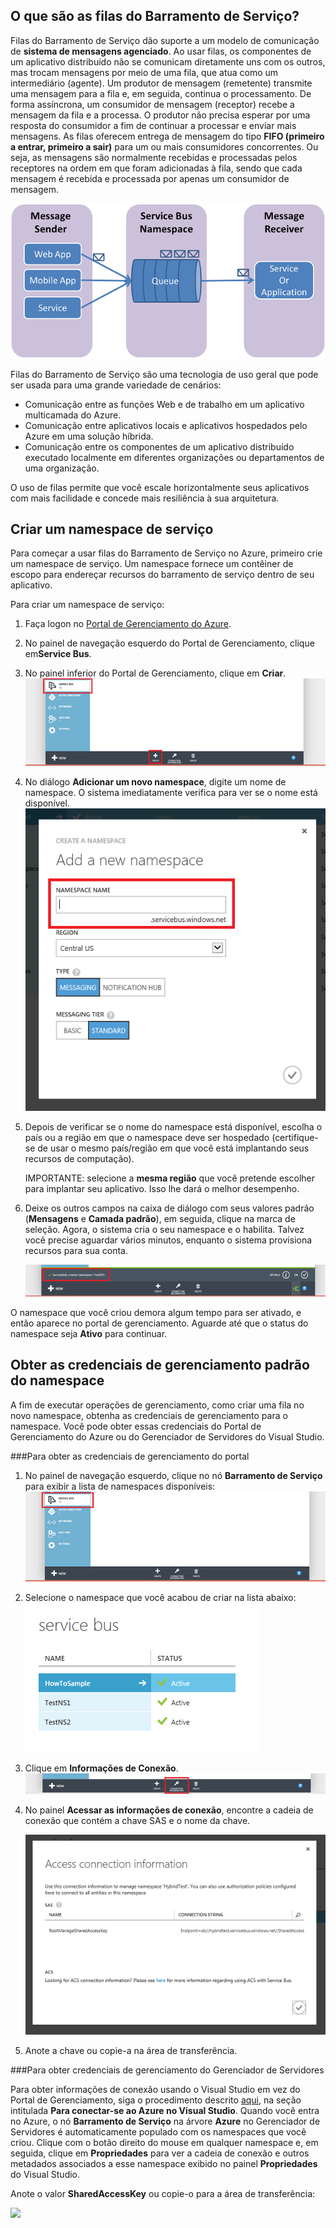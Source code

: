 <a id="what-are-service-bus-queues"></a>
## O que são as filas do Barramento de Serviço?

Filas do Barramento de Serviço dão suporte a um modelo de comunicação de **sistema de mensagens agenciado**. Ao usar filas, os componentes de um aplicativo distribuído não se comunicam diretamente uns com os outros, mas trocam mensagens por meio de uma fila, que atua como um intermediário (agente). Um produtor de mensagem (remetente) transmite uma mensagem para a fila e, em seguida, continua o processamento. De forma assíncrona, um consumidor de mensagem (receptor) recebe a mensagem da fila e a processa. O produtor não precisa esperar por uma resposta do consumidor a fim de continuar a processar e enviar mais mensagens. As filas oferecem entrega de mensagem do tipo **FIFO (primeiro a entrar, primeiro a sair)** para um ou mais consumidores concorrentes. Ou seja, as mensagens são normalmente recebidas e processadas pelos receptores na ordem em que foram adicionadas à fila, sendo que cada mensagem é recebida e processada por apenas um consumidor de mensagem.

![Conceitos de fila](./media/howto-service-bus-queues/sb-queues-08.png)

Filas do Barramento de Serviço são uma tecnologia de uso geral que pode ser usada para uma grande variedade de cenários:

-   Comunicação entre as funções Web e de trabalho em um aplicativo multicamada do Azure.
-   Comunicação entre aplicativos locais e aplicativos hospedados pelo Azure em uma solução híbrida.
-   Comunicação entre os componentes de um aplicativo distribuído executado localmente em diferentes organizações ou departamentos de uma organização.

O uso de filas permite que você escale horizontalmente seus aplicativos com mais facilidade e concede mais resiliência à sua arquitetura.

## Criar um namespace de serviço

Para começar a usar filas do Barramento de Serviço no Azure, primeiro crie um namespace de serviço. Um namespace fornece um contêiner de escopo para endereçar recursos do barramento de serviço dentro de seu aplicativo.

Para criar um namespace de serviço:

1.  Faça logon no [Portal de Gerenciamento do Azure][].

2.  No painel de navegação esquerdo do Portal de Gerenciamento, clique em**Service Bus**.

3.  No painel inferior do Portal de Gerenciamento, clique em **Criar**. ![](./media/howto-service-bus-queues/sb-queues-03.png)

4.  No diálogo **Adicionar um novo namespace**, digite um nome de namespace. O sistema imediatamente verifica para ver se o nome está disponível. ![](./media/howto-service-bus-queues/sb-queues-04.png)

5.  Depois de verificar se o nome do namespace está disponível, escolha o país ou a região em que o namespace deve ser hospedado (certifique-se de usar o mesmo país/região em que você está implantando seus recursos de computação).

	IMPORTANTE: selecione a **mesma região** que você pretende escolher para implantar seu aplicativo. Isso lhe dará o melhor desempenho.

6. 	Deixe os outros campos na caixa de diálogo com seus valores padrão (**Mensagens** e **Camada padrão**), em seguida, clique na marca de seleção. Agora, o sistema cria o seu namespace e o habilita. Talvez você precise aguardar vários minutos, enquanto o sistema provisiona recursos para sua conta.

	![](./media/howto-service-bus-queues/getting-started-multi-tier-27.png)

O namespace que você criou demora algum tempo para ser ativado, e então aparece no portal de gerenciamento. Aguarde até que o status do namespace seja **Ativo** para continuar.

## Obter as credenciais de gerenciamento padrão do namespace

A fim de executar operações de gerenciamento, como criar uma fila no novo namespace, obtenha as credenciais de gerenciamento para o namespace. Você pode obter essas credenciais do Portal de Gerenciamento do Azure ou do Gerenciador de Servidores do Visual Studio.

###Para obter as credenciais de gerenciamento do portal

1.  No painel de navegação esquerdo, clique no nó **Barramento de Serviço** para exibir a lista de namespaces disponíveis: ![](./media/howto-service-bus-queues/sb-queues-13.png)

2.  Selecione o namespace que você acabou de criar na lista abaixo: ![](./media/howto-service-bus-queues/sb-queues-09.png)

3.  Clique em **Informações de Conexão**. ![](./media/howto-service-bus-queues/sb-queues-06.png)

4.  No painel **Acessar as informações de conexão**, encontre a cadeia de conexão que contém a chave SAS e o nome da chave.

	![](./media/howto-service-bus-queues/multi-web-45.png)
    

4.  Anote a chave ou copie-a na área de transferência.

###Para obter credenciais de gerenciamento do Gerenciador de Servidores

Para obter informações de conexão usando o Visual Studio em vez do Portal de Gerenciamento, siga o procedimento descrito [aqui](http://msdn.microsoft.com/library/ff687127.aspx), na seção intitulada **Para conectar-se ao Azure no Visual Studio**. Quando você entra no Azure, o nó **Barramento de Serviço** na árvore **Azure** no Gerenciador de Servidores é automaticamente populado com os namespaces que você criou. Clique com o botão direito do mouse em qualquer namespace e, em seguida, clique em **Propriedades** para ver a cadeia de conexão e outros metadados associados a esse namespace exibido no painel **Propriedades** do Visual Studio.

Anote o valor **SharedAccessKey** ou copie-o para a área de transferência:

![][34]

  [Azure Management Portal]: http://manage.windowsazure.com
  [Portal de Gerenciamento do Azure]: http://manage.windowsazure.com

  [34]: ./media/howto-service-bus-queues/VSProperties.png

<!---HONumber=62-->